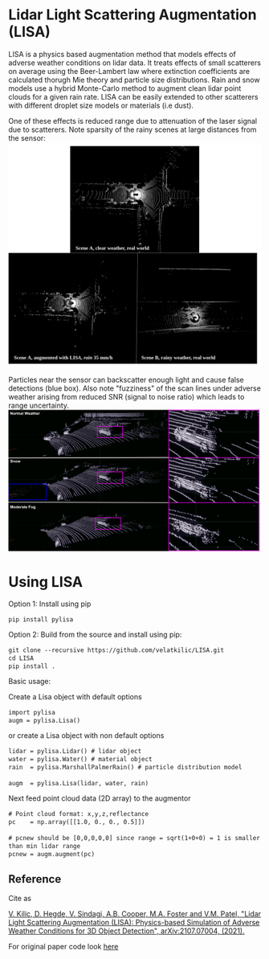 # Lidar Light Scattering Augmentation (LISA)
LISA is a physics based augmentation method that models effects of adverse weather conditions on lidar data. 
It treats effects of small scatterers on average using the Beer-Lambert law where extinction coefficients are
calculated thorugh Mie theory and particle size distributions. Rain and snow models use a hybrid Monte-Carlo 
method to augment clean lidar point clouds for a given rain rate.  LISA can be easily extended to other
scatterers with different droplet size models or materials (i.e dust).

One of these effects is reduced range due to attenuation of the laser signal due to scatterers. Note sparsity
of the rainy scenes at large distances from the sensor:
![Reduced range](/images/rain.png)

Particles near the sensor can backscatter enough light and cause false detections (blue box). Also note "fuzziness"
of the scan lines under adverse weather arising from reduced SNR (signal to noise ratio) which leads to range uncertainty.
![Randomly scattered points near sensor and lost points](/images/fog_snow.png)

# Using LISA
Option 1: Install using pip

    pip install pylisa

Option 2: Build from the source and install using pip:

    git clone --recursive https://github.com/velatkilic/LISA.git
    cd LISA
    pip install .
    
Basic usage:

Create a Lisa object with default options

    import pylisa
    augm = pylisa.Lisa()

or create a Lisa object with non default options

    lidar = pylisa.Lidar() # lidar object
    water = pylisa.Water() # material object
    rain  = pylisa.MarshallPalmerRain() # particle distribution model
    
    augm  = pylisa.Lisa(lidar, water, rain)
    
Next feed point cloud data (2D array) to the augmentor
    
    # Point cloud format: x,y,z,reflectance
    pc    = np.array([[1.0, 0., 0., 0.5]]) 
    
    # pcnew should be [0,0,0,0,0] since range = sqrt(1+0+0) = 1 is smaller than min lidar range
    pcnew = augm.augment(pc) 

## Reference
Cite as 

[V. Kilic, D. Hegde, V. Sindagi, A.B. Cooper, M.A. Foster and V.M. Patel,
"Lidar Light Scattering Augmentation (LISA): Physics-based Simulation of Adverse Weather Conditions for 3D Object Detection",
arXiv:2107.07004, (2021).](https://arxiv.org/abs/2107.07004)

For original paper code look [here](/python_old/)

